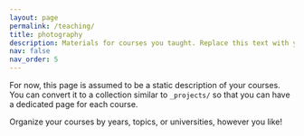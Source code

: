 ```yaml
---
layout: page
permalink: /teaching/
title: photography 
description: Materials for courses you taught. Replace this text with your description.
nav: false 
nav_order: 5
---
```


For now, this page is assumed to be a static description of your courses. You can convert it to a collection similar to `_projects/` so that you can have a dedicated page for each course.

Organize your courses by years, topics, or universities, however you like!
